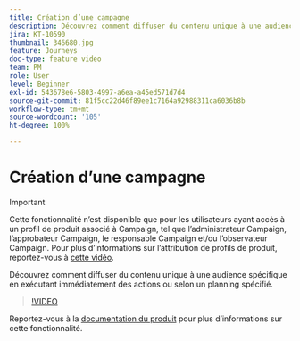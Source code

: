 ```yaml
---
title: Création d’une campagne
description: Découvrez comment diffuser du contenu unique à une audience spécifique en exécutant immédiatement des actions ou selon un planning spécifié.
jira: KT-10590
thumbnail: 346680.jpg
feature: Journeys
doc-type: feature video
team: PM
role: User
level: Beginner
exl-id: 543678e6-5803-4997-a6ea-a45ed571d7d4
source-git-commit: 81f5cc22d46f89ee1c7164a92988311ca6036b8b
workflow-type: tm+mt
source-wordcount: '105'
ht-degree: 100%

---
```


# Création d’une campagne

>[!IMPORTANT]
>
>Cette fonctionnalité n’est disponible que pour les utilisateurs ayant accès à un profil de produit associé à Campaign, tel que l’administrateur Campaign, l’approbateur Campaign, le responsable Campaign et/ou l’observateur Campaign. Pour plus d’informations sur l’attribution de profils de produit, reportez-vous à [cette vidéo](/help/set-up-access/access-management.md).

Découvrez comment diffuser du contenu unique à une audience spécifique en exécutant immédiatement des actions ou selon un planning spécifié.

>[!VIDEO](https://video.tv.adobe.com/v/346680?quality=12&learn=on)

Reportez-vous à la [documentation du produit](https://experienceleague.adobe.com/docs/journey-optimizer/using/campaigns/get-started-with-campaigns.html?lang=fr) pour plus d’informations sur cette fonctionnalité.
